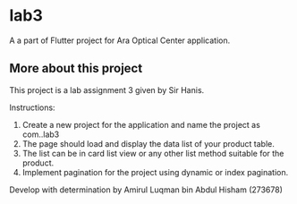 # lab3

A a part of Flutter project for Ara Optical Center application.

## More about this project

This project is a lab assignment 3 given by Sir Hanis.

Instructions:
1.	Create a new project for the application and name the project as com.<yourmatricnumber>.lab3
2.	The page should load and display the data list of your product table.
3.	The list can be in card list view or any other list method suitable for the product.
4.	Implement pagination for the project using dynamic or index pagination.

Develop with determination by Amirul Luqman bin Abdul Hisham (273678)